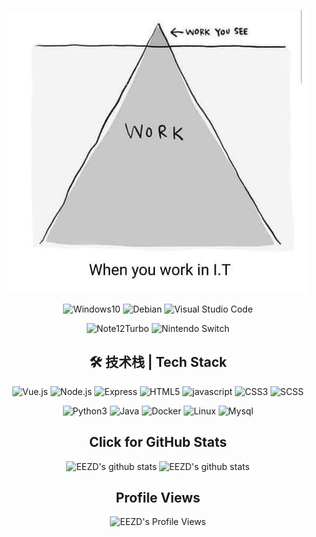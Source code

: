 <p align="center">
  <img alt="main" src="https://raw.githubusercontent.com/eezd/eezd/master/workyousee.jpg" />
</p>

<p align="center">
  <img alt="Windows10" src="https://img.shields.io/badge/Windows-10-2376bc?style=flat-square&logo=windows&logoColor=ffffff" />
  <img alt="Debian" src="https://img.shields.io/badge/Debian-11-E95420?style=flat-square&logo=debian&logoColor=ffffff" />
  <img alt="Visual Studio Code" src="https://img.shields.io/badge/IDE-Visual%20Studio%20Code-007ACC?style=flat-square&logo=Visual-Studio-Code&logoColor=ffffff" />
</p>

<p align="center">
  <img alt="Note12Turbo" src="https://img.shields.io/badge/Note12Turbo-FA6709?style=flat-square&logo=Xiaomi&logoColor=ffffff" />
  <img alt="Nintendo Switch" src="https://img.shields.io/badge/Nintendo%20Switch-E95420?style=flat-square&logo=Nintendo-Switch&logoColor=ffffff" />
</p>

<h2 align="center">
  🛠 技术栈 | Tech Stack
</h2>

<p align="center">
  <img alt="Vue.js" src="https://img.shields.io/badge/-Vue.js-42b883?style=flat-square&logo=Vue.js&logoColor=ffffff" />
  <img alt="Node.js" src="https://img.shields.io/badge/-Node.js-43853d?style=flat-square&logo=node.js&logoColor=ffffff" />
  <img alt="Express" src="https://img.shields.io/badge/-Express-eeeeee?style=flat&logo=Express&logoColor=000000" />
  <img alt="HTML5" src="https://img.shields.io/badge/-HTML5-E34F26?style=flat-square&logo=html5&logoColor=white" />
  <img alt="javascript" src="https://img.shields.io/badge/-JavaScript-f7e018?style=flat-square&logo=javascript&logoColor=white" />
  <img alt="CSS3" src="https://img.shields.io/badge/-CSS3-1572B6?style=flat-square&logo=css3&logoColor=white" />
  <img alt="SCSS" src="https://img.shields.io/badge/-Sass-cc6699?style=flat-square&logo=sass&logoColor=white" />
</p>

<p align="center">
  <img alt="Python3" src="https://img.shields.io/badge/-Python3-3776AB?style=flat-square&logo=python&logoColor=ffffff" />
  <img alt="Java" src="https://img.shields.io/badge/-Java-333333?style=flat&logo=JAVA&logoColor=007396" />
  <img alt="Docker" src="https://img.shields.io/badge/-Docker-46a2f1?style=flat-square&logo=docker&logoColor=white" />
  <img alt="Linux" src="https://img.shields.io/badge/-Linux-333333?style=flat&logo=Linux&logoColor=FCC624" />
  <img alt="Mysql" src="https://img.shields.io/badge/-Mysql-3E6E93?style=flat&logo=Mysql&logoColor=ffffff" />
</p>

<h2 align="center">Click for GitHub Stats</h2>
<p align="center">
  <img alt="EEZD's github stats" src="https://github-readme-stats.vercel.app/api?username=eezd&show_icons=true&theme=radical&include_all_commits=true" />
  <img alt="EEZD's github stats" src="https://github-readme-stats.vercel.app/api/top-langs/?username=eezd&theme=radical&layout=compact" />
</p>

<h2 align="center">
Profile Views
</h2>

<p align="center">
<img alt="EEZD's Profile Views" src="https://count.getloli.com/get/@eezd.github.readme" />
</p>

